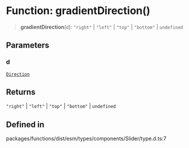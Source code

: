# Function: gradientDirection()

> **gradientDirection**(`d`): `"right"` \| `"left"` \| `"top"` \| `"bottom"` \| `undefined`

## Parameters

### d

[`Direction`](../type-aliases/Direction.md)

## Returns

`"right"` \| `"left"` \| `"top"` \| `"bottom"` \| `undefined`

## Defined in

packages/functions/dist/esm/types/components/Slider/type.d.ts:7
